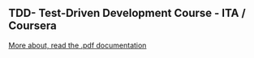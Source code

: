## TDD- Test-Driven Development Course - ITA / Coursera

[More about, read the .pdf documentation](/docs/TDD-Semana02-Refatoracao_VagnerPanarello.pdf)
